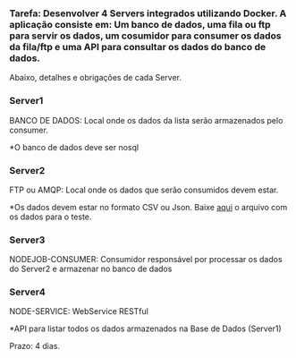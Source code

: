 
<h3>Tarefa: Desenvolver 4 Servers integrados utilizando Docker. A aplicação consiste em: Um banco de dados, uma fila ou ftp para servir os dados, um cosumidor para consumer os dados da fila/ftp e uma API para consultar os dados do banco de dados.</h3>

 

Abaixo, detalhes e obrigações de cada Server.

 

<h3>Server1</h3>
 BANCO DE DADOS: Local onde os dados da lista serão armazenados pelo consumer.

*O banco de dados deve ser nosql

 

<h3>Server2</h3>
 FTP ou AMQP: Local onde os dados que serão consumidos devem estar.

*Os dados devem estar no formato CSV ou Json. Baixe <a href=https://cl.ly/29487ecc6d6c>aqui</a> o arquivo com os dados para o teste.

 

<h3>Server3</h3>
 NODEJOB-CONSUMER: Consumidor responsável por processar os dados do Server2 e armazenar no banco de dados

 

<h3>Server4</h3>
 NODE-SERVICE: WebService RESTful

*API para listar todos os dados armazenados na Base de Dados (Server1)



Prazo: 4 dias.
